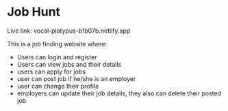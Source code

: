 # Job Hunt

Live link: vocal-platypus-b1b07b.netlify.app

This is a job finding website where:

- Users can login and register
- Users can view jobs and their details
- users can apply for jobs
- user can post job if he/she is an employer
- user can change their profile
- employers can update their job details, they also can delete their posted job
